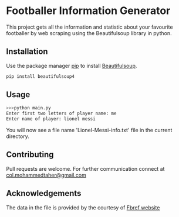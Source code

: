 # Footballer Information Generator

This project gets all the information and statistic about your favourite footballer by web scraping using the Beautifulsoup library in python.

## Installation

Use the package manager [pip](https://pip.pypa.io/en/stable/) to install [Beautifulsoup](https://pypi.org/project/beautifulsoup4/).

```bash
pip install beautifulsoup4
```

## Usage

```bash
>>>python main.py
Enter first two letters of player name: me
Enter name of player: lionel messi
```

You will now see a file name 'Lionel-Messi-info.txt' file in the current directory.


## Contributing
Pull requests are welcome. For further communication connect at col.mohammedtaher@gmail.com

## Acknowledgements
The data in the file is provided by the courtesy of [Fbref website](https://fbref.com/en/players/)
